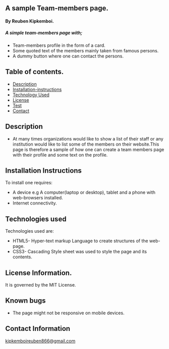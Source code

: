 ## A sample Team-members page.

#### **By Reuben Kipkemboi.**

##### A simple team-members page with;
+ Team-members profile in the form of a card.
+ Some quoted text of the members mainly taken from famous persons. 
+ A dummy button where one can contact the persons.

## Table of contents.

+ [Description](#description)
+ [Installation-instructions](#Installation-instructions)
+ [Technology Used](#technology-used)
+ [License](#license-Information)
+ [Test](#instructions-on-running-tests)
+ [Contact](#contact-information)

## Description
* At many times organizations would like to show a list of their staff or any institution would like to list some of the members on their website.This page is therefore a sample of how one can create a team members page with their profile and some text on the profile.

## Installation Instructions

To install one requires:
* A device e.g A computer(laptop or desktop), tablet and a phone with web-browsers installed.
* Internet connectivity. 

## Technologies used
Technologies used are:
* HTML5- Hyper-text markup Language to create structures of the web-page.
* CSS3- Cascading Style sheet was used to style the page and its contents.
## License Information.
It is governed by the MIT License.

## Known bugs

+ The page might not be responsive on mobile devices.
## Contact Information
<kipkemboireuben866@gmail.com>


